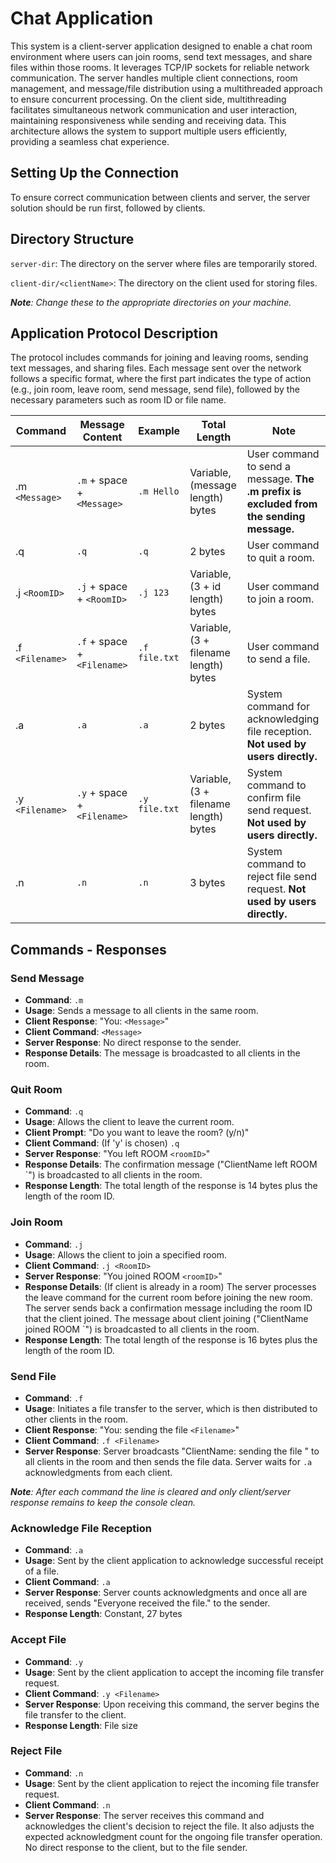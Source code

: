 # Chat Application

This system is a client-server application designed to enable a chat room environment where users can join rooms, send text messages, and share files within those rooms. It leverages TCP/IP sockets for reliable network communication. The server handles multiple client connections, room management, and message/file distribution using a multithreaded approach to ensure concurrent processing. On the client side, multithreading facilitates simultaneous network communication and user interaction, maintaining responsiveness while sending and receiving data. This architecture allows the system to support multiple users efficiently, providing a seamless chat experience.

## Setting Up the Connection
To ensure correct communication between clients and server, the server solution should be run first, followed by clients.

## Directory Structure
`server-dir`: The directory on the server where files are temporarily stored.

`client-dir/<clientName>`: The directory on the client used for storing files.

_**Note**: Change these to the appropriate directories on your machine._

## Application Protocol Description
The protocol includes commands for joining and leaving rooms, sending text messages, and sharing files. Each message sent over the network follows a specific format, where the first part indicates the type of action (e.g., join room, leave room, send message, send file), followed by the necessary parameters such as room ID or file name.


| Command                   | Message Content            | Example         | Total Length                           | Note                          |
|---------------------------|----------------------------|-----------------|----------------------------------------|-------------------------------|
| .m `<Message>`            | `.m` + space + `<Message>` | `.m Hello`      | Variable, (message length) bytes       | User command to send a message. **The .m prefix is excluded from the sending message.** |
| .q                        | `.q`                       | `.q`            | 2 bytes                                | User command to quit a room.  |
| .j `<RoomID>`             | `.j` + space + `<RoomID>`  | `.j 123`        | Variable, (3 + id length) bytes        | User command to join a room.  |
| .f `<Filename>`           | `.f` + space + `<Filename>`| `.f file.txt`   | Variable, (3 + filename length) bytes  | User command to send a file.  |
| .a                        | `.a`                       | `.a  `          | 2 bytes                                | System command for acknowledging file reception. **Not used by users directly.** |
| .y `<Filename>`           | `.y` + space + `<Filename>`| `.y file.txt`   | Variable, (3 + filename length) bytes  | System command to confirm file send request. **Not used by users directly.**  |
| .n                        | `.n`                       | `.n`            | 3 bytes                                | System command to reject file send request. **Not used by users directly.** |

## Commands - Responses

### Send Message
- **Command**: `.m`
- **Usage**: Sends a message to all clients in the same room.
- **Client Response**: "You: `<Message>`"
- **Client Command**: `<Message>`
- **Server Response**: No direct response to the sender.
- **Response Details**: The message is broadcasted to all clients in the room. 

### Quit Room
- **Command**: `.q`
- **Usage**: Allows the client to leave the current room.
- **Client Prompt**: "Do you want to leave the room? (y/n)"
- **Client Command**: (If 'y' is chosen) `.q`
- **Server Response**: "You left ROOM `<roomID>`"
- **Response Details**: The confirmation message ("ClientName left ROOM `<roomID>") is broadcasted to all clients in the room.
- **Response Length**: The total length of the response is 14 bytes plus the length of the room ID.

### Join Room
- **Command**: `.j`
- **Usage**: Allows the client to join a specified room.
- **Client Command**: `.j <RoomID>`
- **Server Response**: "You joined ROOM `<roomID>`"
- **Response Details**: (If client is already in a room) The server processes the leave command for the current room before joining the new room. The server sends back a confirmation message including the room ID that the client joined. The message about client joining ("ClientName joined ROOM `<roomID>") is broadcasted to all clients in the room.
- **Response Length**: The total length of the response is 16 bytes plus the length of the room ID.

### Send File
- **Command**: `.f`
- **Usage**: Initiates a file transfer to the server, which is then distributed to other clients in the room.
- **Client Response**: "You: sending the file `<Filename>`"
- **Client Command**: `.f <Filename>`
- **Server Response**: Server broadcasts "ClientName: sending the file <Filename>" to all clients in the room and then sends the file data. Server waits for `.a` acknowledgments from each client.

_**Note**: After each command the line is cleared and only client/server response remains to keep the console clean._

### Acknowledge File Reception
- **Command**: `.a`
- **Usage**: Sent by the client application to acknowledge successful receipt of a file.
- **Client Command**: `.a`
- **Server Response**: Server counts acknowledgments and once all are received, sends "Everyone received the file." to the sender.
- **Response Length**: Constant, 27 bytes

### Accept File
- **Command**: `.y`
- **Usage**: Sent by the client application to accept the incoming file transfer request.
- **Client Command**: `.y <Filename>`
- **Server Response**: Upon receiving this command, the server begins the file transfer to the client.
- **Response Length**: File size

### Reject File
- **Command**: `.n`
- **Usage**: Sent by the client application to reject the incoming file transfer request.
- **Client Command**: `.n`
- **Server Response**: The server receives this command and acknowledges the client's decision to reject the file. It also adjusts the expected acknowledgment count for the ongoing file transfer operation. No direct response to the client, but to the file sender.
